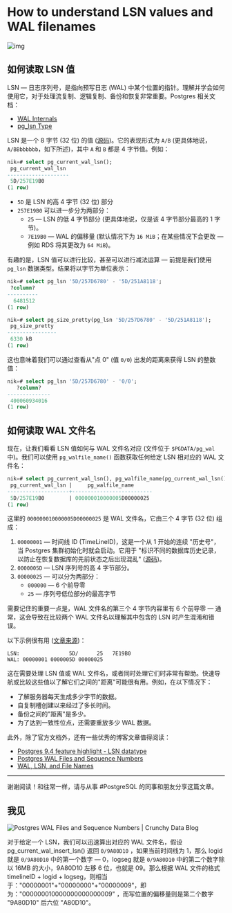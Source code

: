 # How to understand LSN values and WAL filenames

![img](https://gitlab.com/postgres-ai/postgresql-consulting/postgres-howtos/-/raw/main/files/0009_cover.png)

## 如何读取 LSN 值

LSN — 日志序列号，是指向预写日志 (WAL) 中某个位置的指针。理解并学会如何使用它，对于处理流复制、逻辑复制、备份和恢复非常重要。Postgres 相关文档：

- [WAL Internals](https://postgresql.org/docs/current/wal-internals.html)
- [pg_lsn Type](https://postgresql.org/docs/current/datatype-pg-lsn.html)

LSN 是一个 8 字节 (32 位) 的值 ([源码](https://gitlab.com/postgres/postgres/blob/4f2994647ff1e1209829a0085ca0c8d237dbbbb4/src/include/access/xlogdefs.h#L17))。它的表现形式为 `A/B` (更具体地说，`A/BBbbbbbb`，如下所述)，其中 `A` 和 `B` 都是 4 字节值。例如：

```sql
nik=# select pg_current_wal_lsn();
 pg_current_wal_lsn
--------------------
 5D/257E19B0
(1 row)
```

- `5D` 是 LSN 的高 4 字节 (32 位) 部分
- `257E19B0` 可以进一步分为两部分：
  - `25` — LSN 的低 4 字节部分 (更具体地说，仅是该 4 字节部分最高的 1 字节)。
  - `7E19B0` — WAL 的偏移量 (默认情况下为 `16 MiB`；在某些情况下会更改 — 例如 RDS 将其更改为 `64 MiB`)。

有趣的是，LSN 值可以进行比较，甚至可以进行减法运算 — 前提是我们使用 `pg_lsn` 数据类型。结果将以字节为单位表示：

```sql
nik=# select pg_lsn '5D/257D6780' - '5D/251A8118';
 ?column?
----------
  6481512
(1 row)

nik=# select pg_size_pretty(pg_lsn '5D/257D6780' - '5D/251A8118');
 pg_size_pretty
----------------
 6330 kB
(1 row)
```

这也意味着我们可以通过查看从"点 0" (值 `0/0`) 出发的距离来获得 LSN 的整数值：

```sql
nik=# select pg_lsn '5D/257D6780' - '0/0';
   ?column?
--------------
 400060934016
(1 row)
```

## 如何读取 WAL 文件名

现在，让我们看看 LSN 值如何与 WAL 文件名对应 (文件位于 `$PGDATA/pg_wal` 中)。我们可以使用 `pg_walfile_name()` 函数获取任何给定 LSN 相对应的 WAL 文件名：

```sql
nik=# select pg_current_wal_lsn(), pg_walfile_name(pg_current_wal_lsn());
 pg_current_wal_lsn |     pg_walfile_name
--------------------+--------------------------
 5D/257E19B0        | 000000010000005D00000025
(1 row)
```

这里的 `000000010000005D00000025` 是 WAL 文件名，它由三个 4 字节 (32 位) 组成：

1. `00000001` — 时间线 ID (TimeLineID)，这是一个从 1 开始的连续 "历史号"，当 Postgres 集群初始化时就会启动。它用于 "标识不同的数据库历史记录，以防止在恢复数据库的先前状态之后出现混乱" ([源码](https://gitlab.com/postgres/postgres/blob/4f2994647ff1e1209829a0085ca0c8d237dbbbb4/src/include/access/xlogdefs.h#L50))。
2. `0000005D` — LSN 序列号的高 4 字节部分。
3. `00000025` — 可以分为两部分：
   - `000000` — 6 个前导零
   - `25` — 序列号低位部分的最高字节

需要记住的重要一点是，WAL 文件名的第三个 4 字节内容里有 6 个前导零 — 通常，这会导致在比较两个 WAL 文件名以理解其中包含的 LSN 时产生混淆和错误。

以下示例很有用 ([文章来源](https://fluca1978.github.io/2020/05/28/PostgreSQLWalNames))：

```
LSN:                5D/      25   7E19B0
WAL: 00000001 0000005D 00000025
```

这在需要处理 LSN 值或 WAL 文件名，或者同时处理它们时非常有帮助。快速导航或比较这些值以了解它们之间的"距离"可能很有用。例如，在以下情况下：

- 了解服务器每天生成多少字节的数据。
- 自复制槽创建以来经过了多长时间。
- 备份之间的"距离"是多少。
- 为了达到一致性位点，还需要重放多少 WAL 数据。

此外，除了官方文档外，还有一些优秀的博客文章值得阅读：

- [Postgres 9.4 feature highlight - LSN datatype](https://paquier.xyz/postgresql-2/postgres-9-4-feature-highlight-lsn-datatype/)
- [Postgres WAL Files and Sequence Numbers](https://crunchydata.com/blog/postgres-wal-files-and-sequuence-numbers)
- [WAL, LSN, and File Names](https://fluca1978.github.io/2020/05/28/PostgreSQLWalNames)

---

谢谢阅读！和往常一样，请与从事 #PostgreSQL 的同事和朋友分享这篇文章。

## 我见

![Postgres WAL Files and Sequence Numbers | Crunchy Data Blog](https://imagedelivery.net/lPM0ntuwQfh8VQgJRu0mFg/c94fcd44-0fb3-4f28-db7a-ff8076c82a00/public)

对于给定一个 LSN，我们可以迅速算出对应的 WAL 文件名，假设 pg_current_wal_insert_lsn() 返回 `0/9A80D10` ，如果当前时间线为 1，那么 logid 就是 `0/9A80D10` 中的第一个数字 — 0，logseg 就是 `0/9A80D10` 中的第二个数字除以 16MB 的大小，9A80D10 左移 6 位，也就是 09。那么根据 WAL 文件的格式timelineID + logid + logseg，则相当于："00000001"+"00000000"+"00000009"，即为："000000010000000000000009" ，而写位置的偏移量则是第二个数字 "9A80D10" 后六位 "A80D10"。